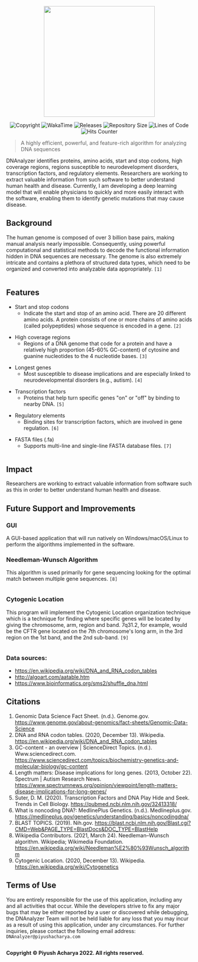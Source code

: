 <div style="text-align: center;">
  <img src="https://user-images.githubusercontent.com/96280466/186224441-46dd2029-b9dc-4b3d-aad8-bfd1e1e62f2e.png" height="300" alt=""/>
</div>

<p align="center">
  <img src="https://img.shields.io/badge/copyright-%C2%A9%20Piyush%20Acharya-blue"  alt="Copyright"/>
  <img src="https://wakatime.com/badge/github/Verisimilitude11/DNAnalyzer.svg"  alt="WakaTime"/>
  <img src="https://img.shields.io/github/v/release/VERISIMILITUDE11/DNAnalyzer"  alt="Releases"/>
  <img src="https://img.shields.io/github/repo-size/Verisimilitude11/DNAnalyzer"  alt="Repository Size"/>
  <img src="https://img.shields.io/tokei/lines/github/verisimilitude11/DNAnalyzer"  alt="Lines of Code"/>
  <img src="https://hits.dwyl.com/verisimilitude11/DNAnalyzer.svg?style=flat"  alt="Hits Counter"/>
</p>

<blockquote>
  <p>A highly efficient, powerful, and feature-rich algorithm for analyzing DNA sequences
  </p>
</blockquote>

<p>DNAnalyzer identifies proteins, amino acids, start and stop codons, high coverage regions, regions susceptible to neurodevelopment disorders, transcription factors, and regulatory elements. Researchers are working to extract valuable information from such software to better understand human health and disease. Currently, I am developing a deep learning model that will enable physicians to quickly and more easily interact with the software, enabling them to identify genetic mutations that may cause disease.
</p>

<h2 id="background">Background
</h2>

<p>The human genome is composed of over 3 billion base pairs, making manual analysis nearly impossible. Consequently, using powerful computational and statistical methods to decode the functional information hidden in DNA sequences are necessary. The genome is also extremely intricate and contains a plethora of structured data types, which need to be organized and converted into analyzable data appropriately. 
  <code>[1]
  </code>
</p>

<h2 id="features">Features
</h2>

<ul>
  <li>Start and stop codons
    <ul>
      <li>Indicate the start and stop of an amino acid. There are 20 different amino acids. A protein consists of one or more chains of amino acids (called polypeptides) whose sequence is encoded in a gene. 
        <code>[2]
        </code>
      </li>
    </ul>
  </li>
  <li>High coverage regions
    <ul>
      <li>Regions of a DNA genome that code for a protein and have a relatively high proportion (45-60% GC-content) of cytosine and guanine nucleotides to the 4 nucleotide bases. 
        <code>[3]
        </code>
      </li>
    </ul>
  </li>
  <li>Longest genes
    <ul>
      <li>Most susceptible to disease implications and are especially linked to neurodevelopmental disorders (e.g., autism). 
        <code>[4]
        </code>
      </li>
    </ul>
  </li>
  <li>Transcription factors
    <ul>
      <li>Proteins that help turn specific genes &quot;on&quot; or &quot;off&quot; by binding to nearby DNA. 
        <code>[5]
        </code>
      </li>
    </ul>
  </li>
  <li>Regulatory elements
    <ul>
      <li>Binding sites for transcription factors, which are involved in gene regulation. 
        <code>[6]
        </code>
      </li>
    </ul>
  </li>
  <li>FASTA files (.fa)
    <ul>
      <li>Supports multi-line and single-line FASTA database files. 
        <code>[7]
        </code>
      </li>
    </ul>
  </li>
</ul>

<h2 id="impact">Impact
</h2>

<p>Researchers are working to extract valuable information from software such as this in order to better understand human health and disease.
</p>

<h2 id="future-support-and-improvements">Future Support and Improvements
</h2>

<h3 id="gui">GUI
</h3>

<p>A GUI-based application that will run natively on Windows/macOS/Linux to perform the algorithms implemented in the software.
</p>

<h3 id="needleman-wunsch-algorithm">Needleman-Wunsch Algorithm
</h3>

<p>This algorithm is used primarily for gene sequencing looking for the optimal match between multiple gene sequences. 
  <code>[8]
  </code>
</p>

<h3 id="cytogenic-location">Cytogenic Location
</h3>

<p>This program will implement the Cytogenic Location organization technique which is a technique for finding where specific genes will be located by giving the chromosome, arm, region and band. 7q31.2, for example, would be the CFTR gene located on the 7th chromosome&#39;s long arm, in the 3rd region on the 1st band, and the 2nd sub-band. 
  <code>[9]
  </code>
</p>

<h3 id="data-sources-">Data sources:
</h3>

<ul>
  <li>
    <a href="https://en.wikipedia.org/wiki/DNA_and_RNA_codon_tables">https://en.wikipedia.org/wiki/DNA_and_RNA_codon_tables
    </a>
  </li>
  <li>
    <a href="http://algoart.com/aatable.htm">http://algoart.com/aatable.htm
    </a>
  </li>
  <li>
    <a href="https://www.bioinformatics.org/sms2/shuffle_dna.html">https://www.bioinformatics.org/sms2/shuffle_dna.html
    </a>
  </li>
</ul>

<h2 id="citations">Citations
</h2>

<ol>
  <li>Genomic Data Science Fact Sheet. (n.d.). Genome.gov. 
    <a href="https://www.genome.gov/about-genomics/fact-sheets/Genomic-Data-Science">https://www.genome.gov/about-genomics/fact-sheets/Genomic-Data-Science
    </a>
  </li>
  <li>DNA and RNA codon tables. (2020, December 13). Wikipedia. 
    <a href="https://en.wikipedia.org/wiki/DNA_and_RNA_codon_tables">https://en.wikipedia.org/wiki/DNA_and_RNA_codon_tables
    </a>
  </li>
  <li>GC-content - an overview | ScienceDirect Topics. (n.d.). Www.sciencedirect.com. 
    <a href="https://www.sciencedirect.com/topics/biochemistry-genetics-and-molecular-biology/gc-content">https://www.sciencedirect.com/topics/biochemistry-genetics-and-molecular-biology/gc-content
    </a>
  </li>
  <li>Length matters: Disease implications for long genes. (2013, October 22). Spectrum | Autism Research News. 
    <a href="https://www.spectrumnews.org/opinion/viewpoint/length-matters-disease-implications-for-long-genes/">https://www.spectrumnews.org/opinion/viewpoint/length-matters-disease-implications-for-long-genes/
    </a>
  </li>
  <li>Suter, D. M. (2020). Transcription Factors and DNA Play Hide and Seek. Trends in Cell Biology. 
    <a href="https://pubmed.ncbi.nlm.nih.gov/32413318/">https://pubmed.ncbi.nlm.nih.gov/32413318/
    </a>
  </li>
  <li>What is noncoding DNA?: MedlinePlus Genetics. (n.d.). Medlineplus.gov. 
    <a href="https://medlineplus.gov/genetics/understanding/basics/noncodingdna/">https://medlineplus.gov/genetics/understanding/basics/noncodingdna/
    </a>
  </li>
  <li>BLAST TOPICS. (2019). Nih.gov. 
    <a href="https://blast.ncbi.nlm.nih.gov/Blast.cgi?CMD=Web&amp;PAGE_TYPE=BlastDocs&amp;DOC_TYPE=BlastHelp">https://blast.ncbi.nlm.nih.gov/Blast.cgi?CMD=Web&amp;PAGE_TYPE=BlastDocs&amp;DOC_TYPE=BlastHelp
    </a>
  </li>
  <li>Wikipedia Contributors. (2021, March 24). Needleman–Wunsch algorithm. Wikipedia; Wikimedia Foundation. 
    <a href="https://en.wikipedia.org/wiki/Needleman%E2%80%93Wunsch_algorithm">https://en.wikipedia.org/wiki/Needleman%E2%80%93Wunsch_algorithm
    </a>
  </li>
  <li>Cytogenic Location. (2020, December 13). Wikipedia. 
    <a href="https://en.wikipedia.org/wiki/Cytogenetics">https://en.wikipedia.org/wiki/Cytogenetics
    </a>
  </li>
</ol>

<h2 id="terms-of-use">Terms of Use
</h2>

<p>You are entirely responsible for the use of this application, including any and all activities that occur. While the developers strive to fix any major bugs that may be either reported by a user or discovered while debugging, the DNAnalyzer Team will not be held liable for any loss that you may incur as a result of using this application, under any circumstances. For further inquiries, please contact the following email address: 
  <code>DNAnalyzer@piyushacharya.com
  </code>
</p>

<p>
  <strong>Copyright © Piyush Acharya 2022. All rights reserved.
  </strong>
</p>

